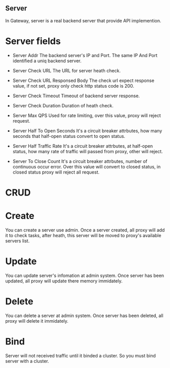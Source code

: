 Server
------
In Gateway, server is a real backend server that provide API implemention.

# Server fields
* Server Addr
  The backend server's IP and Port. The same IP And Port identified a uniq backend server.

* Server Check URL
  The URL for server heath check.

* Server Check URL Responsed Body
  The check url expect response value, if not set, proxy only check http status code is 200.

* Server Check Timeout
  Timeout of backend server response.

* Server Check Duration
  Duration of heath check.

* Server Max QPS
  Used for rate limiting, over this value, proxy will reject request.

* Server Half To Open Seconds
  It's a circuit breaker attrbutes, how many seconds that half-open status convert to open status.

* Server Half Traffic Rate
  It's a circuit breaker attrbutes, at half-open status, how many rate of traffic will passed from proxy, other will reject.

* Server To Close Count
  It's a circuit breaker attrbutes, number of continuous occur error. Over this value will convert to closed status, in closed status proxy will reject all request.

# CRUD
# Create
You can create a server use admin. Once a server created, all proxy will add it to check tasks, after heath, this server will be moved to proxy's available servers list.

# Update
You can update server's infomation at admin system. Once server has been updated, all proxy will update there memory immidately. 

# Delete
You can delete a server at admin system. Once server has been deleted, all proxy will delete it immidately. 

# Bind
Server will not received traffic until it binded a cluster. So you must bind server with a cluster.
